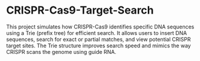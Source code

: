 # CRISPR-Cas9-Target-Search
This project simulates how CRISPR-Cas9 identifies specific DNA sequences using a Trie (prefix tree) for efficient search. It allows users to insert DNA sequences, search for exact or partial matches, and view potential CRISPR target sites. The Trie structure improves search speed and mimics the way CRISPR scans the genome using guide RNA.
